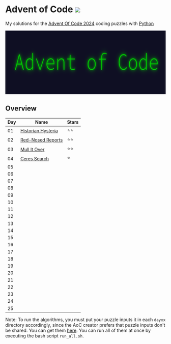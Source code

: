 # Advent of Code <img src="https://skillicons.dev/icons?i=python"/>
My solutions for the [Advent Of Code 2024](https://adventofcode.com/2024) coding puzzles with [Python](https://www.python.org/)

<img src="../header.png" height="200px"/>

## Overview
| Day | Name                                                             | Stars |
| --- | ---------------------------------------------------------------- | ----- |
| 01  | [Historian Hysteria](https://adventofcode.com/2024/day/1)        | ⭐⭐ |
| 02  | [Red-Nosed Reports](https://adventofcode.com/2024/day/2)         | ⭐⭐ |
| 03  | [Mull It Over](https://adventofcode.com/2024/day/3)              | ⭐⭐ |
| 04  | [Ceres Search](https://adventofcode.com/2024/day/4)              | ⭐   |
| 05  |                                                                  |       |
| 06  |                                                                  |       |
| 07  |                                                                  |       |
| 08  |                                                                  |       |
| 09  |                                                                  |       |
| 10  |                                                                  |       |
| 11  |                                                                  |       |
| 12  |                                                                  |       |
| 13  |                                                                  |       |
| 14  |                                                                  |       |
| 15  |                                                                  |       |
| 16  |                                                                  |       |
| 17  |                                                                  |       |
| 18  |                                                                  |       |
| 19  |                                                                  |       |
| 20  |                                                                  |       |
| 21  |                                                                  |       |
| 22  |                                                                  |       |
| 23  |                                                                  |       |
| 24  |                                                                  |       |
| 25  |                                                                  |       |

Note: To run the algorithms, you must put your puzzle inputs it in each ```dayxx``` directory accordingly, since the AoC creator prefers that puzzle inputs don't be shared. You can get them [here](https://adventofcode.com/2024). You can run all of them at once by executing the bash script ```run_all.sh```.
